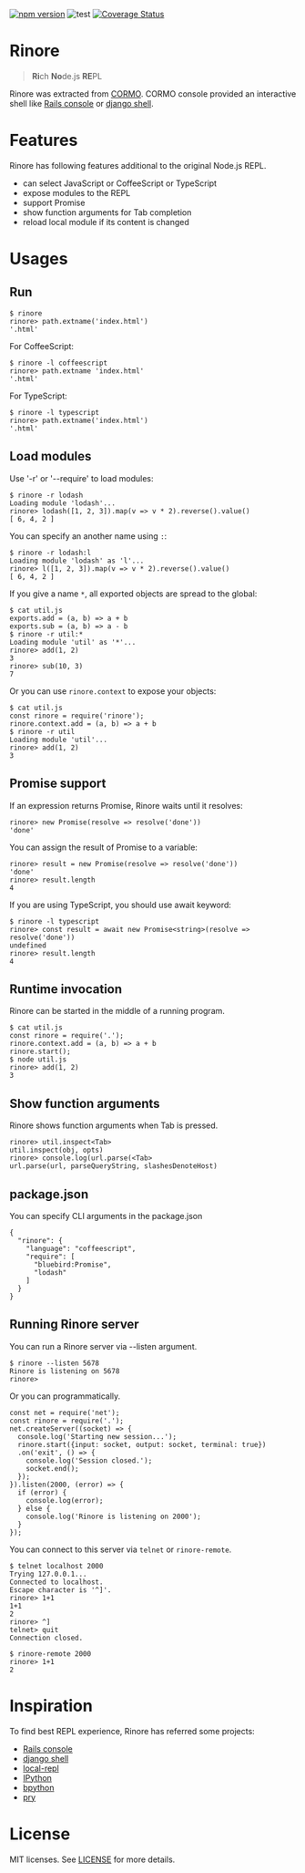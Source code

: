 [![npm version](https://badge.fury.io/js/rinore.svg)](https://badge.fury.io/js/rinore)
![test](https://github.com/croquiscom/rinore/workflows/test/badge.svg)
[![Coverage Status](https://coveralls.io/repos/github/croquiscom/rinore/badge.svg?branch=master)](https://coveralls.io/github/croquiscom/rinore?branch=master)

# Rinore

> **Ri**ch **No**de.js **RE**PL

Rinore was extracted from [CORMO](https://github.com/croquiscom/cormo).
CORMO console provided an interactive shell like
[Rails console](http://guides.rubyonrails.org/command_line.html#rails-console)
or [django shell](https://docs.djangoproject.com/en/1.11/ref/django-admin/#shell).

# Features

Rinore has following features additional to the original Node.js REPL.

- can select JavaScript or CoffeeScript or TypeScript
- expose modules to the REPL
- support Promise
- show function arguments for Tab completion
- reload local module if its content is changed

# Usages

## Run

```
$ rinore
rinore> path.extname('index.html')
'.html'
```

For CoffeeScript:

```
$ rinore -l coffeescript
rinore> path.extname 'index.html'
'.html'
```

For TypeScript:

```
$ rinore -l typescript
rinore> path.extname('index.html')
'.html'
```

## Load modules

Use '-r' or '--require' to load modules:

```
$ rinore -r lodash
Loading module 'lodash'...
rinore> lodash([1, 2, 3]).map(v => v * 2).reverse().value()
[ 6, 4, 2 ]
```

You can specify an another name using `:`:

```
$ rinore -r lodash:l
Loading module 'lodash' as 'l'...
rinore> l([1, 2, 3]).map(v => v * 2).reverse().value()
[ 6, 4, 2 ]
```

If you give a name `*`, all exported objects are spread to the global:

```
$ cat util.js
exports.add = (a, b) => a + b
exports.sub = (a, b) => a - b
$ rinore -r util:*
Loading module 'util' as '*'...
rinore> add(1, 2)
3
rinore> sub(10, 3)
7
```

Or you can use `rinore.context` to expose your objects:

```
$ cat util.js
const rinore = require('rinore');
rinore.context.add = (a, b) => a + b
$ rinore -r util
Loading module 'util'...
rinore> add(1, 2)
3
```

## Promise support

If an expression returns Promise, Rinore waits until it resolves:

```
rinore> new Promise(resolve => resolve('done'))
'done'
```

You can assign the result of Promise to a variable:

```
rinore> result = new Promise(resolve => resolve('done'))
'done'
rinore> result.length
4
```

If you are using TypeScript, you should use await keyword:

```
$ rinore -l typescript
rinore> const result = await new Promise<string>(resolve => resolve('done'))
undefined
rinore> result.length
4
```

## Runtime invocation

Rinore can be started in the middle of a running program.

```
$ cat util.js
const rinore = require('.');
rinore.context.add = (a, b) => a + b
rinore.start();
$ node util.js
rinore> add(1, 2)
3
```

## Show function arguments

Rinore shows function arguments when Tab is pressed.

```
rinore> util.inspect<Tab>
util.inspect(obj, opts)
rinore> console.log(url.parse(<Tab>
url.parse(url, parseQueryString, slashesDenoteHost)
```

## package.json

You can specify CLI arguments in the package.json

```
{
  "rinore": {
    "language": "coffeescript",
    "require": [
      "bluebird:Promise",
      "lodash"
    ]
  }
}
```

## Running Rinore server

You can run a Rinore server via --listen argument.

```
$ rinore --listen 5678
Rinore is listening on 5678
rinore>
```

Or you can programmatically.

```
const net = require('net');
const rinore = require('.');
net.createServer((socket) => {
  console.log('Starting new session...');
  rinore.start({input: socket, output: socket, terminal: true})
  .on('exit', () => {
    console.log('Session closed.');
    socket.end();
  });
}).listen(2000, (error) => {
  if (error) {
    console.log(error);
  } else {
    console.log('Rinore is listening on 2000');
  }
});
```

You can connect to this server via `telnet` or `rinore-remote`.

```
$ telnet localhost 2000
Trying 127.0.0.1...
Connected to localhost.
Escape character is '^]'.
rinore> 1+1
1+1
2
rinore> ^]
telnet> quit
Connection closed.
```

```
$ rinore-remote 2000
rinore> 1+1
2
```

# Inspiration

To find best REPL experience, Rinore has referred some projects:

- [Rails console](http://guides.rubyonrails.org/command_line.html#rails-console)
- [django shell](https://docs.djangoproject.com/en/1.11/ref/django-admin/#shell)
- [local-repl](https://github.com/sloria/local-repl)
- [IPython](https://ipython.org/)
- [bpython](https://bpython-interpreter.org/)
- [pry](https://github.com/pry/pry)

# License

MIT licenses. See [LICENSE](https://github.com/croquiscom/rinore/blob/master/LICENSE) for more details.

